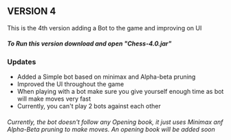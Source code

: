 ## VERSION 4
This is the 4th version adding a Bot to the game and improving on UI

##### To Run this version download and open "Chess-4.0.jar"

### Updates
- Added a Simple bot based on minimax and Alpha-beta pruning
- Improved the UI throughout the game
- When playing with a bot make sure you give yourself enough time as bot will make moves very fast
- Currently, you can't play 2 bots against each other 

###### *Currently, the bot doesn't follow any Opening book, it just uses Minimax anf Alpha-Beta pruning to make moves. An opening book will be added soon*
